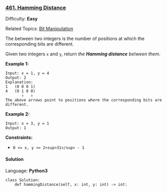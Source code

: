 ### [461\. Hamming Distance](https://leetcode.com/problems/hamming-distance/)

Difficulty: **Easy**  

Related Topics: [Bit Manipulation](https://leetcode.com/tag/bit-manipulation/)


The between two integers is the number of positions at which the corresponding bits are different.

Given two integers `x` and `y`, return _the **Hamming distance** between them_.

**Example 1:**

```
Input: x = 1, y = 4
Output: 2
Explanation:
1   (0 0 0 1)
4   (0 1 0 0)
       ↑   ↑
The above arrows point to positions where the corresponding bits are different.
```

**Example 2:**

```
Input: x = 3, y = 1
Output: 1
```

**Constraints:**

*   `0 <= x, y <= 2<sup>31</sup> - 1`


#### Solution

Language: **Python3**

```python3
class Solution:
    def hammingDistance(self, x: int, y: int) -> int:
        
```